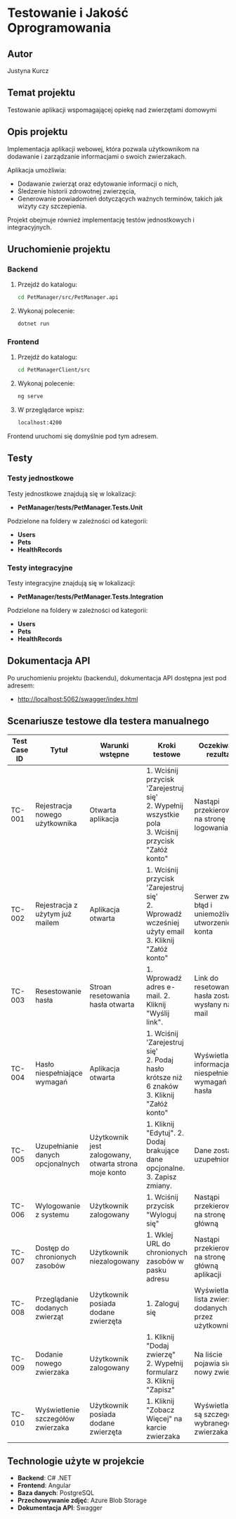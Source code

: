 # Testowanie i Jakość Oprogramowania

## Autor

Justyna Kurcz

## Temat projektu

Testowanie aplikacji wspomagającej opiekę nad zwierzętami domowymi

## Opis projektu

Implementacja aplikacji webowej, która pozwala użytkownikom na dodawanie i zarządzanie informacjami o swoich zwierzakach.

Aplikacja umożliwia:

- Dodawanie zwierząt oraz edytowanie informacji o nich,
- Śledzenie historii zdrowotnej zwierzęcia,
- Generowanie powiadomień dotyczących ważnych terminów, takich jak wizyty czy szczepienia.

Projekt obejmuje również implementację testów jednostkowych i integracyjnych.

## Uruchomienie projektu

### Backend

1. Przejdź do katalogu:

    ```bash
    cd PetManager/src/PetManager.api
    ```

2. Wykonaj polecenie:

    ```bash
    dotnet run
    ```

### Frontend

1. Przejdź do katalogu:

    ```bash
    cd PetManagerClient/src
    ```

2. Wykonaj polecenie:

    ```bash
    ng serve
    ```

3. W przeglądarce wpisz:

    ```bash
    localhost:4200
    ```

Frontend uruchomi się domyślnie pod tym adresem.

## Testy

### Testy jednostkowe

Testy jednostkowe znajdują się w lokalizacji:

- **PetManager/tests/PetManager.Tests.Unit**

Podzielone na foldery w zależności od kategorii:

- **Users**
- **Pets**
- **HealthRecords**

### Testy integracyjne

Testy integracyjne znajdują się w lokalizacji:

- **PetManager/tests/PetManager.Tests.Integration**

Podzielone na foldery w zależności od kategorii:

- **Users**
- **Pets**
- **HealthRecords**

## Dokumentacja API

Po uruchomieniu projektu (backendu), dokumentacja API dostępna jest pod adresem:

- [http://localhost:5062/swagger/index.html](http://localhost:5062/swagger/index.html)

## Scenariusze testowe dla testera manualnego

| Test Case ID | Tytuł                                | Warunki wstępne                              | Kroki testowe                                                                                   | Oczekiwany rezultat                                          |
|--------------|--------------------------------------|----------------------------------------------|-------------------------------------------------------------------------------------------------|--------------------------------------------------------------|
| TC-001       | Rejestracja nowego użytkownika       | Otwarta aplikacja                            | 1. Wciśnij przycisk 'Zarejestruj się'<br>2. Wypełnij wszystkie pola<br>3. Wciśnij przycisk "Załóż konto" | Nastąpi przekierowanie na stronę logowania                  |
| TC-002       | Rejestracja z użytym już mailem      | Aplikacja otwarta                            | 1. Wciśnij przycisk 'Zarejestruj się'<br>2. Wprowadź wcześniej użyty email<br>3. Kliknij "Załóż konto" | Serwer zwróci błąd i uniemożliwi utworzenie konta            |
| TC-003       |Resestowanie hasła            | Stroan resetowania hasła otwarta                           | 1. Wprowadź adres e-mail. 2. Kliknij "Wyślij link".          | Link do resetowania hasła zostaje wysłany na e-mail  |
| TC-004       | Hasło niespełniające wymagań        | Aplikacja otwarta                            | 1. Wciśnij 'Zarejestruj się'<br>2. Podaj hasło krótsze niż 6 znaków<br>3. Kliknij "Załóż konto" | Wyświetla się informacja o niespełnieniu wymagań hasła       |
| TC-005       | Uzupełnianie danych opcjonalnych               | Użytkownik jest zalogowany, otwarta strona moje konto              | 1. Kliknij "Edytuj". 2. Dodaj brakujące dane opcjonalne. 3. Zapisz zmiany.                                          |Dane zostaną uzupełnione             |
| TC-006       | Wylogowanie z systemu               | Użytkownik zalogowany                        | 1. Wciśnij przycisk "Wyloguj się"                                                               | Nastąpi przekierowanie na stronę główną                     |
| TC-007       | Dostęp do chronionych zasobów       | Użytkownik niezalogowany                     | 1. Wklej URL do chronionych zasobów w pasku adresu                                              | Nastąpi przekierowanie na stronę główną aplikacji           |
| TC-008       | Przeglądanie dodanych zwierząt      | Użytkownik posiada dodane zwierzęta          | 1. Zaloguj się                                                                                  | Wyświetla się lista zwierząt dodanych przez użytkownika      |
| TC-009       | Dodanie nowego zwierzaka            | Użytkownik zalogowany                        | 1. Kliknij "Dodaj zwierzę"<br>2. Wypełnij formularz<br>3. Kliknij "Zapisz"                      | Na liście pojawia się nowy zwierzak                         |
| TC-010       | Wyświetlenie szczegółów zwierzaka   | Użytkownik posiada dodane zwierzęta          | 1. Kliknij "Zobacz Więcej" na karcie zwierzaka                                                 | Wyświetlane są szczegóły wybranego zwierzaka                |

## Technologie użyte w projekcie

- **Backend**: C# .NET
- **Frontend**: Angular
- **Baza danych**: PostgreSQL
- **Przechowywanie zdjęć**: Azure Blob Storage
- **Dokumentacja API**: Swagger
